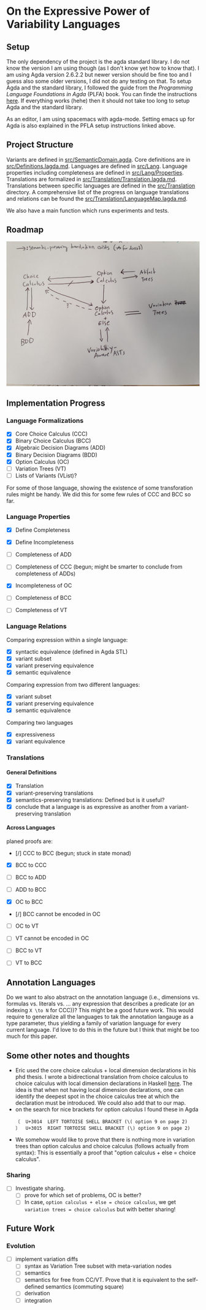﻿
# On the Expressive Power of Variability Languages

## Setup

The only dependency of the project is the agda standard library. I do not know the version I am using though (as I don't know yet how to know that).
I am using Agda version 2.6.2.2 but newer version should be fine too and I guess also some older versions, I did not do any testing on that.
To setup Agda and the standard library, I followed the guide from the _Programming Language Foundations in Agda_ (PLFA) book. You can finde the instructions [here](https://plfa.github.io/GettingStarted/). If everything works (hehe) then it should not take too long to setup Agda and the standard library.

As an editor, I am using spacemacs with agda-mode. Setting emacs up for Agda is also explained in the PFLA setup instructions linked above.

## Project Structure

Variants are defined in [src/SemanticDomain.agda](src/SemanticDomain.agda).
Core definitions are in [src/Definitions.lagda.md](/src/Definitions.lagda.md).
Languages are defined in [src/Lang](/src/Lang).
Language properties including completeness are defined in [src/Lang/Properties](src/Lang/Properties).
Translations are formalized in [src/Translation/Translation.lagda.md](src/Translation/Translation.lagda.md).
Translations between specific languages are defined in the [src/Translation](src/Translation) directory.
A comprehensive list of the progress on language translations and relations can be found the [src/Translation/LanguageMap.lagda.md](src/Translation/LanguageMap.lagda.md).

We also have a main function which runs experiments and tests.

## Roadmap

![](res/taxonomy.jpg)

## Implementation Progress

### Language Formalizations

- [x] Core Choice Calculus (CCC)
- [x] Binary Choice Calculus (BCC)
- [x] Algebraic Decision Diagrams (ADD)
- [x] Binary Decision Diagrams (BDD)
- [x] Option Calculus (OC)
- [ ] Variation Trees (VT)
- [ ] Lists of Variants (VList)?

For some of those language, showing the existence of some transforation rules might be handy. We did this for some few rules of CCC and BCC so far.

### Language Properties

- [x] Define Completeness
- [x] Define Incompleteness

- [ ] Completeness of ADD
- [ ] Completeness of CCC (begun; might be smarter to conclude from completeness of ADDs)
- [x] Incompleteness of OC
- [ ] Completeness of BCC
- [ ] Completeness of VT

### Language Relations

Comparing expression within a single language:

- [x] syntactic equivalence (defined in Agda STL)
- [x] variant subset
- [x] variant preserving equivalence
- [x] semantic equivalence

Comparing expression from two different languages:

- [x] variant subset
- [x] variant preserving equivalence
- [x] semantic equivalence

Comparing two languages

- [x] expressiveness
- [x] variant equivalence

### Translations

#### General Definitions

- [x] Translation
- [x] variant-preserving translations
- [x] semantics-preserving translations: Defined but is it useful?
- [x] conclude that a language is as expressive as another from a variant-preserving translation

#### Across Languages

planed proofs are:

- [/] CCC to BCC (begun; stuck in state monad)
- [x] BCC to CCC

- [ ] BCC to ADD
- [ ] ADD to BCC

- [x] OC to BCC
- [/] BCC cannot be encoded in OC

- [ ] OC to VT
- [ ] VT cannot be encoded in OC

- [ ] BCC to VT
- [ ] VT to BCC

## Annotation Languages

Do we want to also abstract on the annotation language (i.e., dimensions vs. formulas vs. literals vs. ... any expression that describes a predicate (or an indexing `X \to N` for CCC))? This might be a good future work. This would require to generalize all the languages to tak the annotation langauge as a type parameter, thus yielding a family of variation language for every current language. I'd love to do this in the future but I think that might be too much for this paper.

## Some other notes and thoughts

- Eric used the core choice calculus + local dimension declarations in his phd thesis. I wrote a bidirectional translation from choice calculus to choice calculus with local dimension declarations in Haskell [here](https://github.com/VariantSync/ProofsCC/blob/main/src/CC/CCL.hs). The idea is that when not having local dimension declarations, one can identify the deepest spot in the choice calculus tree at which the declaration must be introduced. We could also add that to our map.
- on the search for nice brackets for option calculus I found these in Agda
  ```
  〔  U+3014  LEFT TORTOISE SHELL BRACKET (\( option 9 on page 2)
  〕  U+3015  RIGHT TORTOISE SHELL BRACKET (\) option 9 on page 2)
  ```
- We somehow would like to prove that there is nothing more in variation trees than option calculus and choice calculus (follows actually from syntax): This is essentially a proof that "option calculus + else = choice calculus".

### Sharing
- [ ] Investigate sharing.
  - [ ] prove for which set of problems, OC is better?
  - [ ] In case, `option calculus + else = choice calculus`, we get `variation trees = choice calculus` but with better sharing!

## Future Work
### Evolution
- [ ] implement variation diffs
  - [ ] syntax as Variation Tree subset with meta-variation nodes
  - [ ] semantics
  - [ ] semantics for free from CC/VT. Prove that it is equivalent to the self-defined semantics (commuting square)
  - [ ] derivation
  - [ ] integration
